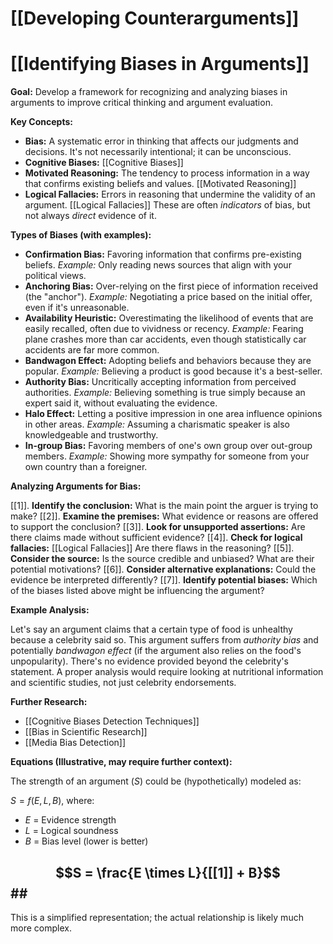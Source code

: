 # [[Developing Counterarguments]]
# [[Identifying Biases in Arguments]]

**Goal:** Develop a framework for recognizing and analyzing biases in arguments to improve critical thinking and argument evaluation.

**Key Concepts:**

* **Bias:** A systematic error in thinking that affects our judgments and decisions.  It's not necessarily intentional; it can be unconscious.
* **Cognitive Biases:**  [[Cognitive Biases]]
* **Motivated Reasoning:** The tendency to process information in a way that confirms existing beliefs and values.  [[Motivated Reasoning]]
* **Logical Fallacies:** Errors in reasoning that undermine the validity of an argument. [[Logical Fallacies]]  These are often *indicators* of bias, but not always *direct* evidence of it.


**Types of Biases (with examples):**

* **Confirmation Bias:** Favoring information that confirms pre-existing beliefs.  *Example:* Only reading news sources that align with your political views.
* **Anchoring Bias:** Over-relying on the first piece of information received (the "anchor"). *Example:*  Negotiating a price based on the initial offer, even if it's unreasonable.
* **Availability Heuristic:** Overestimating the likelihood of events that are easily recalled, often due to vividness or recency.  *Example:*  Fearing plane crashes more than car accidents, even though statistically car accidents are far more common.
* **Bandwagon Effect:**  Adopting beliefs and behaviors because they are popular. *Example:* Believing a product is good because it's a best-seller.
* **Authority Bias:**  Uncritically accepting information from perceived authorities.  *Example:* Believing something is true simply because an expert said it, without evaluating the evidence.
* **Halo Effect:**  Letting a positive impression in one area influence opinions in other areas. *Example:* Assuming a charismatic speaker is also knowledgeable and trustworthy.
* **In-group Bias:** Favoring members of one's own group over out-group members. *Example:*  Showing more sympathy for someone from your own country than a foreigner.


**Analyzing Arguments for Bias:**

[[1]]. **Identify the conclusion:** What is the main point the arguer is trying to make?
[[2]]. **Examine the premises:** What evidence or reasons are offered to support the conclusion?
[[3]]. **Look for unsupported assertions:** Are there claims made without sufficient evidence?
[[4]]. **Check for logical fallacies:** [[Logical Fallacies]] Are there flaws in the reasoning?
[[5]]. **Consider the source:** Is the source credible and unbiased?  What are their potential motivations?
[[6]]. **Consider alternative explanations:** Could the evidence be interpreted differently?
[[7]]. **Identify potential biases:**  Which of the biases listed above might be influencing the argument?


**Example Analysis:**

Let's say an argument claims that a certain type of food is unhealthy because a celebrity said so. This argument suffers from *authority bias* and potentially *bandwagon effect* (if the argument also relies on the food's unpopularity).  There's no evidence provided beyond the celebrity's statement. A proper analysis would require looking at nutritional information and scientific studies, not just celebrity endorsements.

**Further Research:**

* [[Cognitive Biases Detection Techniques]]
* [[Bias in Scientific Research]]
* [[Media Bias Detection]]


**Equations (Illustrative, may require further context):**

The strength of an argument ($S$) could be (hypothetically) modeled as:

$S =  f(E, L, B)$, where:

* $E$ = Evidence strength
* $L$ = Logical soundness
* $B$ = Bias level (lower is better)

## $$S = \frac{E \times L}{[[1]] + B}$$##

This is a simplified representation; the actual relationship is likely much more complex.
